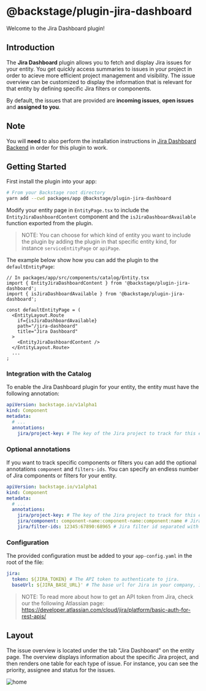 # @backstage/plugin-jira-dashboard

Welcome to the Jira Dashboard plugin!

## Introduction

The **Jira Dashboard** plugin allows you to fetch and display Jira issues for your entity. You get quickly access summaries to issues in your project in order to acieve more efficient project management and visibility. The issue overview can be customized to display the information that is relevant for that entity by defining specific Jira filters or components.

By default, the issues that are provided are **incoming issues**, **open issues** and **assigned to you**.

## Note

You will **need** to also perform the installation instructions in [Jira Dashboard Backend](https://github.com/backstage/backstage/tree/master/plugins/jira-dashboard-backend) in order for this plugin to work.

## Getting Started

First install the plugin into your app:

```bash
# From your Backstage root directory
yarn add --cwd packages/app @backstage/plugin-jira-dashboard
```

Modify your entity page in `EntityPage.tsx` to include the `EntityJiraDashboardContent` component and the `isJiraDashboardAvailable` function exported from the plugin.

> NOTE: You can choose for which kind of entity you want to include the plugin by adding the plugin in that specific entity kind, for instance `serviceEntityPage` or `apiPage`.

The example below show how you can add the plugin to the `defaultEntityPage`:

```tsx
// In packages/app/src/components/catalog/Entity.tsx
import { EntityJiraDashboardContent } from '@backstage/plugin-jira-dashboard';
import { isJiraDashboardAvailable } from '@backstage/plugin-jira-dashboard';

const defaultEntityPage = (
  <EntityLayout.Route
    if={isJiraDashboardAvailable}
    path="/jira-dashboard"
    title="Jira Dashboard"
  >
    <EntityJiraDashboardContent />
  </EntityLayout.Route>
  ...
;
```

### Integration with the Catalog

To enable the Jira Dashboard plugin for your entity, the entity must have the following annotation:

```yaml
apiVersion: backstage.io/v1alpha1
kind: Component
metadata:
  # ...
  annotations:
    jira/project-key: # The key of the Jira project to track for this entity
```

### Optional annotations

If you want to track specific components or filters you can add the optional annotations `component` and `filters-ids`. You can specify an endless number of Jira components or filters for your entity.

```yaml
apiVersion: backstage.io/v1alpha1
kind: Component
metadata:
  # ...
  annotations:
    jira/project-key: # The key of the Jira project to track for this entity
    jira/component: component-name:component-name:component:name # Jira component name separated with :
    jira/filter-ids: 12345:67890:68965 # Jira filter id separated with :
```

### Configuration

The provided configuration must be added to your `app-config.yaml` in the root of the file:

```yaml
jira:
  token: ${JIRA_TOKEN} # The API token to authenticate to jira.
  baseUrl: ${JIRA_BASE_URL}' # The base url for Jira in your company, including the api version. For instance: https://jira.se.your-company.com/rest/api/2/'
```

> NOTE: To read more about how to get an API token from Jira, check our the following Atlassian page: https://developer.atlassian.com/cloud/jira/platform/basic-auth-for-rest-apis/

## Layout

The issue overview is located under the tab "Jira Dashboard" on the entity page. The overview displays information about the specific Jira project, and then renders one table for each type of issue. For instance, you can see the priority, assignee and status for the issues.

![home](media/layout.png)

